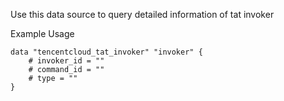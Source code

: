 Use this data source to query detailed information of tat invoker

Example Usage

```hcl
data "tencentcloud_tat_invoker" "invoker" {
	# invoker_id = ""
	# command_id = ""
	# type = ""
}
```